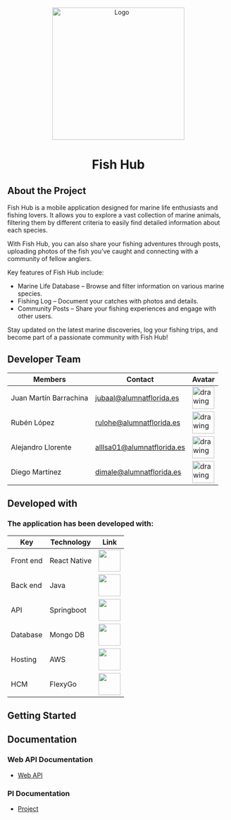 <!-- PROJECT LOGO -->
<br />
<p align="center">
  <a href="https://github.com/Florida2DAM/WatchTracker">
    <img src="https://avatars.githubusercontent.com/t/4374826?s=280&v=4" alt="Logo" width="300" height="300">
  </a>

  <h1 align="center">Fish Hub</h1>



<!-- ABOUT THE PROJECT -->
## About the Project

Fish Hub is a mobile application designed for marine life enthusiasts and fishing lovers. It allows you to explore a vast collection of marine animals, filtering them by different criteria to easily find detailed information about each species.

With Fish Hub, you can also share your fishing adventures through posts, uploading photos of the fish you’ve caught and connecting with a community of fellow anglers.

Key features of Fish Hub include:

* Marine Life Database – Browse and filter information on various marine species.
* Fishing Log – Document your catches with photos and details.
* Community Posts – Share your fishing experiences and engage with other users.

Stay updated on the latest marine discoveries, log your fishing trips, and become part of a passionate community with Fish Hub!
<!-- CONTACT -->
## Developer Team

|      Members            |             Contact          |  Avatar  |
|-------------------------|------------------------------|----------|
|  Juan Martín Barrachina |  jubaal@alumnatflorida.es    |<img src="" alt="drawing" width="50" height="50"/>|
|  Rubén López            |  rulohe@alumnatflorida.es    |<img src="" alt="drawing" width="50" height="50"/>|
|  Alejandro Llorente     |  alllsa01@alumnatflorida.es  |<img src="" alt="drawing" width="50" height="50"/>|
|  Diego Martínez         |  dimale@alumnatflorida.es    |<img src="" alt="drawing" width="50" height="50"/>|

## Developed with

### The application has been developed with:

|        Key        |     Technology     |   Link   |
|-------------------|--------------------|----------|
|    Front end      |  React Native      |<a href="https://reactnative.dev/"><img src="https://reactnative.dev/img/header_logo.svg" width="50" height="50"/></a>|
|    Back end       |  Java              |<a href="https://www.java.com/es/"><img src="https://cdn-icons-png.flaticon.com/512/226/226777.png" width="50" height="50"/></a>|
|    API            |  Springboot        |<a href="https://spring.io/"><img src="https://javapro.io/de/wp-content/uploads/sites/1/2022/04/SpringBoot-Logo-qu.png" width="50" height="50"/></a>|
|    Database       |  Mongo DB          |<a href="https://www.mongodb.com/es"><img src="https://miro.medium.com/v2/resize:fit:512/1*doAg1_fMQKWFoub-6gwUiQ.png" width="50" height="50"/></a>|
|    Hosting        |  AWS               |<a href="https://aws.amazon.com/es/"><img src="https://encrypted-tbn0.gstatic.com/images?q=tbn:ANd9GcRLnRCwyP1EcsVzWzu7Z1PlWqjti1elkdDomg&usqp=CAU" width="50" height="50"/></a>|
|    HCM            |  FlexyGo           |<a href="https://www.flexygo.com/"><img src="https://pbs.twimg.com/profile_images/1088758127409926145/v3njj5Eu_400x400.jpg" width="50" height="50"/></a>|



<!-- GETTING STARTED -->
## Getting Started

## Documentation

### Web API Documentation
 * [Web API]()

### PI Documentation
 * [Project]()